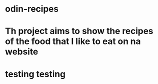 # odin-recipes
# Th project aims to show the recipes of the food that I like to eat on na website
# testing testing